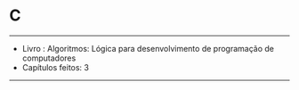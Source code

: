 # C
-----------------------------------------------------------------------------------------
* Livro : Algoritmos: Lógica para desenvolvimento de programação de computadores
* Capítulos feitos: 3
----------------------------------------------------------------------------------------
